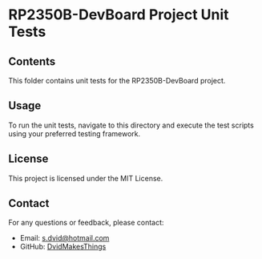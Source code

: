 # RP2350B-DevBoard Project Unit Tests

## Contents
This folder contains unit tests for the RP2350B-DevBoard project.

## Usage
To run the unit tests, navigate to this directory and execute the test scripts using your preferred testing framework.

## License
This project is licensed under the MIT License.

## Contact
For any questions or feedback, please contact:
- Email: [s.dvid@hotmail.com](mailto:s.dvid@hotmail.com)
- GitHub: [DvidMakesThings](https://github.com/DvidMakesThings)